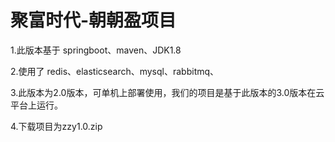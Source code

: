 # 聚富时代-朝朝盈项目

1.此版本基于 springboot、maven、JDK1.8

2.使用了 redis、elasticsearch、mysql、rabbitmq、

3.此版本为2.0版本，可单机上部署使用，我们的项目是基于此版本的3.0版本在云平台上运行。

4.下载项目为zzy1.0.zip
